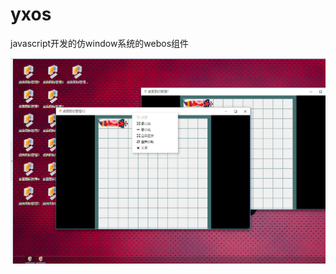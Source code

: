 # yxos
javascript开发的仿window系统的webos组件

![1](https://github.com/214175590/yxos/blob/master/img/11111.png)
